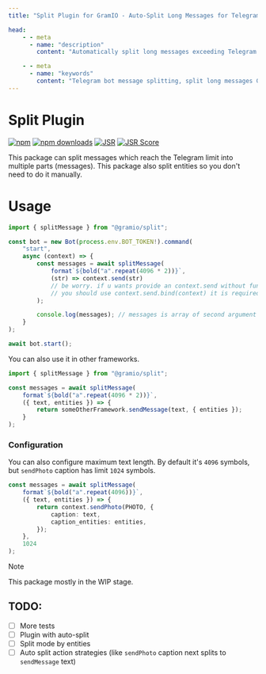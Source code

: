 ```yaml
---
title: "Split Plugin for GramIO - Auto-Split Long Messages for Telegram Bots"

head:
    - - meta
      - name: "description"
        content: "Automatically split long messages exceeding Telegram limits with GramIO Split plugin. Preserve formatting entities, handle captions, and maintain message integrity across multiple parts."

    - - meta
      - name: "keywords"
        content: "Telegram bot message splitting, split long messages GramIO, Telegram API limits workaround, message entity preservation, auto-split entities, handle large text messages, Telegram caption splitting, message chunking plugin, splitMessage function, text segmentation for bots, message size limit solution, Telegram bot tools, GramIO plugins"
---
```


# Split Plugin

<div class="badges">

[![npm](https://img.shields.io/npm/v/@gramio/split?logo=npm&style=flat&labelColor=000&color=3b82f6)](https://www.npmjs.org/package/@gramio/split)
[![npm downloads](https://img.shields.io/npm/dw/@gramio/split?logo=npm&style=flat&labelColor=000&color=3b82f6)](https://www.npmjs.org/package/@gramio/split)
[![JSR](https://jsr.io/badges/@gramio/split)](https://jsr.io/@gramio/split)
[![JSR Score](https://jsr.io/badges/@gramio/split/score)](https://jsr.io/@gramio/split)

</div>

This package can split messages which reach the Telegram limit into multiple parts (messages). This package also split entities so you don't need to do it manually.

# Usage

```ts
import { splitMessage } from "@gramio/split";

const bot = new Bot(process.env.BOT_TOKEN!).command(
    "start",
    async (context) => {
        const messages = await splitMessage(
            format`${bold("a".repeat(4096 * 2))}`,
            (str) => context.send(str)
            // be worry. if u wants provide an context.send without function wrapper
            // you should use context.send.bind(context) it is required because otherwise it will lose context data
        );

        console.log(messages); // messages is array of second argument results
    }
);

await bot.start();
```

You can also use it in other frameworks.

```ts
import { splitMessage } from "@gramio/split";

const messages = await splitMessage(
    format`${bold("a".repeat(4096 * 2))}`,
    ({ text, entities }) => {
        return someOtherFramework.sendMessage(text, { entities });
    }
);
```

### Configuration

You can also configure maximum text length. By default it's `4096` symbols, but `sendPhoto` caption has limit `1024` symbols.

```ts
const messages = await splitMessage(
    format`${bold("a".repeat(4096))}`,
    ({ text, entities }) => {
        return context.sendPhoto(PHOTO, {
            caption: text,
            caption_entities: entities,
        });
    },
    1024
);
```

> [!NOTE]
> This package mostly in the WIP stage.

## TODO:

-   [ ] More tests
-   [ ] Plugin with auto-split
-   [ ] Split mode by entities
-   [ ] Auto split action strategies (like `sendPhoto` caption next splits to `sendMessage` text)
